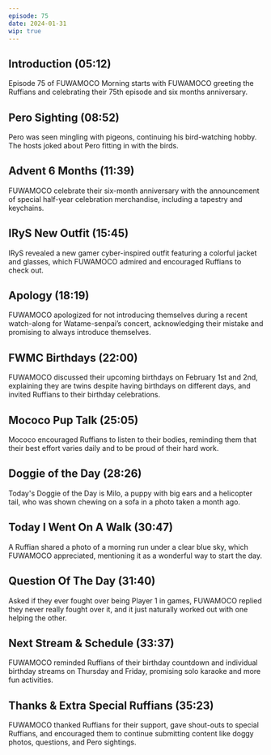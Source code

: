 ```yaml
---
episode: 75
date: 2024-01-31
wip: true
---
```


## Introduction (05:12)

Episode 75 of FUWAMOCO Morning starts with FUWAMOCO greeting the Ruffians and celebrating their 75th episode and six months anniversary.

## Pero Sighting (08:52)

Pero was seen mingling with pigeons, continuing his bird-watching hobby. The hosts joked about Pero fitting in with the birds.

## Advent 6 Months (11:39)

FUWAMOCO celebrate their six-month anniversary with the announcement of special half-year celebration merchandise, including a tapestry and keychains.

## IRyS New Outfit (15:45)

IRyS revealed a new gamer cyber-inspired outfit featuring a colorful jacket and glasses, which FUWAMOCO admired and encouraged Ruffians to check out.

## Apology (18:19)

FUWAMOCO apologized for not introducing themselves during a recent watch-along for Watame-senpai’s concert, acknowledging their mistake and promising to always introduce themselves.

## FWMC Birthdays (22:00)

FUWAMOCO discussed their upcoming birthdays on February 1st and 2nd, explaining they are twins despite having birthdays on different days, and invited Ruffians to their birthday celebrations.

## Mococo Pup Talk (25:05)

Mococo encouraged Ruffians to listen to their bodies, reminding them that their best effort varies daily and to be proud of their hard work.

## Doggie of the Day (28:26)

Today's Doggie of the Day is Milo, a puppy with big ears and a helicopter tail, who was shown chewing on a sofa in a photo taken a month ago.

## Today I Went On A Walk (30:47)

A Ruffian shared a photo of a morning run under a clear blue sky, which FUWAMOCO appreciated, mentioning it as a wonderful way to start the day.

## Question Of The Day (31:40)

Asked if they ever fought over being Player 1 in games, FUWAMOCO replied they never really fought over it, and it just naturally worked out with one helping the other.

## Next Stream & Schedule (33:37)

FUWAMOCO reminded Ruffians of their birthday countdown and individual birthday streams on Thursday and Friday, promising solo karaoke and more fun activities.

## Thanks & Extra Special Ruffians (35:23)

FUWAMOCO thanked Ruffians for their support, gave shout-outs to special Ruffians, and encouraged them to continue submitting content like doggy photos, questions, and Pero sightings.
